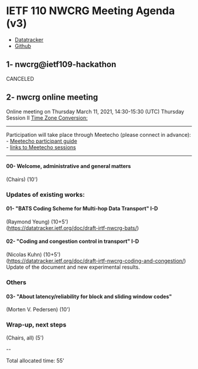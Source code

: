 # IETF 110 NWCRG Meeting Agenda (v3)

* [Datatracker](https://datatracker.ietf.org/rg/nwcrg/) 
* [Github](https://github.com/irtf-nwcrg/rg-materials/)


## 1- nwcrg@ietf109-hackathon

CANCELED

## 2- nwcrg online meeting

Online meeting on Thursday March 11, 2021, 14:30-15:30 (UTC) Thursday Session II 
[Time Zone Conversion:](https://www.timeanddate.com/worldclock/fixedtime.html?iso=20210311T1430)

------------------

Participation will take place through Meetecho (please connect in advance):    
    - [Meetecho participant guide](https://www.ietf.org/how/meetings/110/session-participant-guide/)    
    - [links to Meetecho sessions](https://datatracker.ietf.org/meeting/110/agenda)

------------------

#### 00- Welcome, administrative and general matters
(Chairs) (10')

### Updates of existing works:    

#### 01- "BATS Coding Scheme for Multi-hop Data Transport" I-D
(Raymond Yeung) (10+5')     
(https://datatracker.ietf.org/doc/draft-irtf-nwcrg-bats/)

#### 02- "Coding and congestion control in transport" I-D
(Nicolas Kuhn) (10+5')     
(https://datatracker.ietf.org/doc/draft-irtf-nwcrg-coding-and-congestion/)    
Update of the document and new experimental results.

### Others

#### 03- "About latency/reliability for block and sliding window codes" 
(Morten V. Pedersen) (10')

### Wrap-up, next steps
(Chairs, all) (5')


--    

Total allocated time: 55'

